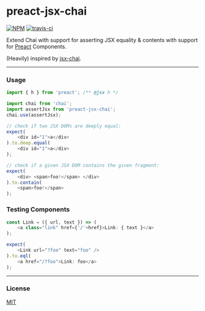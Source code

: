 # preact-jsx-chai

[![NPM](http://img.shields.io/npm/v/preact-jsx-chai.svg)](https://www.npmjs.com/package/preact-jsx-chai)
[![travis-ci](https://travis-ci.org/developit/preact-jsx-chai.svg)](https://travis-ci.org/developit/preact-jsx-chai)

Extend Chai with support for asserting JSX equality & contents with support for [Preact] Components.

(Heavily) inspired by [jsx-chai].


---


### Usage

```js
import { h } from 'preact'; /** @jsx h */

import chai from 'chai';
import assertJsx from 'preact-jsx-chai';
chai.use(assertJsx);

// check if two JSX DOMs are deeply equal:
expect(
	<div id="1">a</div>
).to.deep.equal(
	<div id="1">a</div>
);

// check if a given JSX DOM contains the given fragment:
expect(
	<div> <span>foo!</span> </div>
).to.contain(
	<span>foo!</span>
);
```


### Testing Components

```js
const Link = ({ url, text }) => (
	<a class="link" href={'/'+href}>Link: { text }</a>
);

expect(
	<Link url="?foo" text="foo" />
).to.eql(
	<a href="/?foo">Link: foo</a>
);
```


---


### License

[MIT]


[Preact]: https://github.com/developit/preact
[jsx-chai]: https://github.com/bkonkle/jsx-chai
[MIT]: http://choosealicense.com/licenses/mit/
